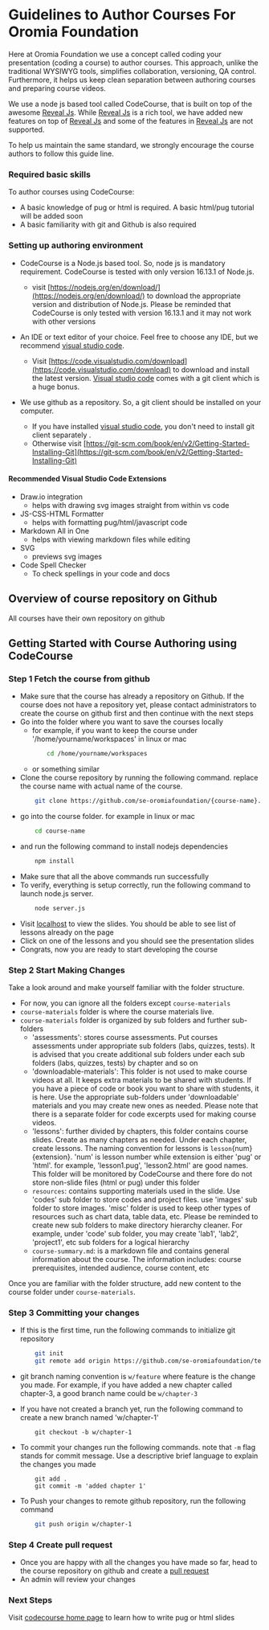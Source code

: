 # Guidelines to Author Courses For Oromia Foundation
Here at Oromia Foundation we use a concept called coding your presentation (coding a course) to author courses. This approach, unlike the traditional WYSIWYG tools, simplifies collaboration, versioning, QA control. Furthermore, it helps us keep clean separation between authoring courses and preparing course videos. 

We use a node js based tool called CodeCourse, that is built on top of the awesome  [Reveal Js](http://revealjs.com/). While [Reveal Js](http://revealjs.com/) is a rich tool, we have added new features on top of [Reveal Js](http://revealjs.com/) and some of the features in [Reveal Js](http://revealjs.com/) are not supported.  

To help us maintain the same standard, we strongly encourage the course authors to follow this guide line. 

### Required basic skills
To author courses using CodeCourse:
-  A basic knowledge of pug or html is required. A basic html/pug tutorial will be added soon
-  A basic familiarity with git and Github is also required

### Setting up authoring environment
- CodeCourse is a Node.js based tool. So, node js is mandatory requirement. CodeCourse is tested with only version  16.13.1 of Node.js.
  - visit [https://nodejs.org/en/download/](https://nodejs.org/en/download/) to download the appropriate version and distribution of Node.js. Please be reminded that CodeCourse is only tested with version 16.13.1 and it may not work with other versions

- An IDE or text editor of your choice. Feel free to choose any IDE, but we recommend [visual studio code](https://code.visualstudio.com).
  - Visit [https://code.visualstudio.com/download](https://code.visualstudio.com/download) to download and install the latest version. [Visual studio code](https://code.visualstudio.com) comes with a git client which is a huge bonus.

- We use github as a repository. So, a git client should be installed on your computer. 
  - If you have installed [visual studio code](https://code.visualstudio.com), you don't need to install git client separately .
  -  Otherwise visit  [https://git-scm.com/book/en/v2/Getting-Started-Installing-Git](https://git-scm.com/book/en/v2/Getting-Started-Installing-Git)

#### Recommended Visual Studio Code Extensions
- Draw.io integration
  - helps with drawing svg images straight from within vs code
- JS-CSS-HTML Formatter
  - helps with formatting pug/html/javascript code
- Markdown All in One
  - helps with viewing markdown files while editing
- SVG
  - previews svg images
- Code Spell Checker
  - To check spellings in your code and docs
## Overview of course repository on Github
All courses have their own repository on github

## Getting Started with Course Authoring using CodeCourse
### Step 1 Fetch the course from github
- Make sure that the course has already a repository on Github. If the course does not have a repository yet, please contact administrators to create the course on github first and then continue with the next steps
- Go into the folder where you want to save the courses locally
    - for example, if you want to keep the course under '/home/yourname/workspaces' in linux or mac
        ```sh
            cd /home/yourname/workspaces
        ```
    - or something similar
- Clone the course repository by running the following command. replace the course name with actual name of the course.
    ```sh
        git clone https://github.com/se-oromiafoundation/{course-name}.git
    ```
- go into the course folder. for example in linux or mac
    ```sh
        cd course-name
    ```
- and run the following command to install nodejs dependencies
    ```sh
        npm install
    ```
- Make sure that all the above commands run successfully
- To verify, everything is setup correctly, run the following command to launch node.js server.
    ```sh
        node server.js 
    ```
- Visit [localhost](localhost:8080) to view the slides. You should be able to see list of lessons already on the page
- Click on one of the lessons and you should see the presentation slides
- Congrats, now you are ready to start developing the course

### Step 2 Start Making Changes
Take a look around and make yourself familiar with the folder structure. 
- For now, you can ignore all the folders except `course-materials`
- `course-materials` folder is where the course materials live.
-  `course-materials` folder is organized by sub folders and further sub-folders
   -  'assessments': stores course assessments. Put courses assessments under appropriate sub folders (labs, quizzes, tests). It is advised that you create additional sub folders under each sub folders (labs, quizzes, tests) by chapter and so on
   -  'downloadable-materials': This folder is not used to make course videos at all. It keeps extra materials to be shared with students. If you have a piece of code or book you want to share with students, it is here. Use the appropriate sub-folders under 'downloadable' materials and you may create new ones as needed. Please note that there is a separate folder for code excerpts used for making course videos. 
   -  'lessons': further divided by chapters, this folder contains course slides. Create as many chapters as needed. Under each chapter, create lessons. The naming convention for lessons is `lesson`{num}{extension}. 'num' is lesson number while extension is either 'pug' or 'html'. for example, 'lesson1.pug', 'lesson2.html' are good names. This folder will be monitored by CodeCourse and there fore do not store non-slide files (html or pug) under this folder
   -  `resources`: contains supporting materials used in the slide. Use 'codes' sub folder to store codes and project files. use 'images' sub folder to store images. 'misc' folder is used to keep other types of resources such as chart data, table data, etc. Please be reminded to create new sub folders to make directory hierarchy cleaner. For example, under 'code' sub folder, you may create 'lab1', 'lab2', 'project1', etc sub folders for a logical hierarchy
   - `course-summary.md`: is a markdown file and contains general information about the course. The information includes: course prerequisites, intended audience, course content, etc

Once you are familiar with the folder structure, add new content to the course folder under `course-materials`. 

### Step 3 Committing your changes
- If this is the first time, run the following commands to initialize git repository

    ```sh
        git init
        git remote add origin https://github.com/se-oromiafoundation/template-course.git
    ```
- git branch naming convention is `w/feature` where feature is the change you made. For example, if you have added a new chapter called chapter-3, a good branch name could be `w/chapter-3`
- If you have not created a branch yet, run the following command to create a new branch named 'w/chapter-1'
    ```
        git checkout -b w/chapter-1
    ```
- To commit your changes run the following commands. note that `-m` flag stands for commit message. Use a descriptive brief language to explain the changes you made
    ```
        git add .
        git commit -m 'added chapter 1'
    ```
- To Push your changes to remote github repository, run the following command
    ```sh
        git push origin w/chapter-1
    ```

### Step 4 Create pull request
- Once you are happy with all the changes you have made so far, head to the course repository on github and create a [pull request](https://docs.github.com/en/pull-requests)
- An admin will review your changes

### Next Steps
Visit [codecourse home page](/codecourse/code-course-guide) to learn how to write pug or html slides